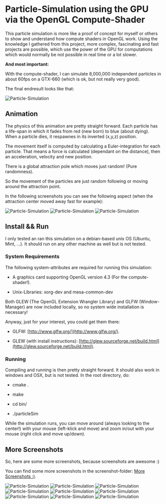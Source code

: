 # Particle-Simulation using the GPU via the OpenGL Compute-Shader

This particle simulation is more like a proof of concept for myself or others to show and understand how compute shaders in OpenGL work.
Using the knowledge I gathered from this project, more complex, fascinating and fast projects are possible, which use the power of
the GPU for computations which would normally be not possible in real time or a lot slower.

**And most important:**

With the compute-shader, I can simulate 8,000,000 independent particles in about 60fps on a GTX-660 (which is ok, but not really very good).

The final endresult looks like that:

![Particle-Simulation](https://github.com/MauriceGit/Partikel_accelleration_on_GPU/blob/master/Screenshots/screenshot_31.png "Particle-Simulation screenshot")

## **Animation**

The physics of this animation are pretty straight forward. Each particle has a life-span in which it fades from red (new born) to blue (about dying).
When a particle dies, it respawnes in its inverted (x,y,z) position.

The movement itself is computed by calculating a Euler-integration for each particle. That means a force is calculated (dependant on the distance),
then an acceleration, velocity and new position.

There is a global attraction pole which moves just random! (Pure randomness).

So the movement of the particles are just random following or moving around the attraction point.

In the following screenshots you can see the following aspect (when the attraction center moved away fast for example):

![Particle-Simulation](https://github.com/MauriceGit/Partikel_accelleration_on_GPU/blob/master/Screenshots/screenshot_13.png "Particle-Simulation screenshot")
![Particle-Simulation](https://github.com/MauriceGit/Partikel_accelleration_on_GPU/blob/master/Screenshots/screenshot_14.png "Particle-Simulation screenshot")
![Particle-Simulation](https://github.com/MauriceGit/Partikel_accelleration_on_GPU/blob/master/Screenshots/screenshot_27.png "Particle-Simulation screenshot")

## **Install && Run**

I only tested an ran this simulation on a debian-based unix OS (Ubuntu, Mint, ...). It should run on any other machine as well but is not
tested.

### **System Requirements**

The following system-attributes are required for running this simulation:

- A graphics card supporting OpenGL version 4.3 (For the compute-shader!).

- Unix-Libraries: xorg-dev and mesa-common-dev

Both GLEW (The OpenGL Extension Wrangler Library) and GLFW (Window-Manager) are now included locally, so no system wide
installation is necessary!

Anyway, just for your interest, you could get them there:

- GLFW: [http://www.glfw.org/](http://www.glfw.org/).

- GLEW (with install instructions): [http://glew.sourceforge.net/build.html](http://glew.sourceforge.net/build.html).

### **Running**

Compiling and running is then pretty straight forward.
It should also work in windows and OSX, but is not tested.
In the root directory, do:

- cmake .

- make

- cd bin/

- ./particleSim

While the simulation runs, you can move around (always looking to the center!) with your mouse (left-klick and move) and zoom in/out with your mouse (right click and move up/down).

## **More Screenshots**

So, here are some more screenshots, because screenshots are awesome :)

You can find some more screenshots in the screenshot-folder: [More Screenshots :)](https://github.com/MauriceGit/Partikel_accelleration_on_GPU/tree/master/Screenshots).

![Particle-Simulation](https://github.com/MauriceGit/Partikel_accelleration_on_GPU/blob/master/Screenshots/screenshot_35.png "Particle-Simulation screenshot")
![Particle-Simulation](https://github.com/MauriceGit/Partikel_accelleration_on_GPU/blob/master/Screenshots/screenshot_39.png "Particle-Simulation screenshot")
![Particle-Simulation](https://github.com/MauriceGit/Partikel_accelleration_on_GPU/blob/master/Screenshots/screenshot_40.png "Particle-Simulation screenshot")
![Particle-Simulation](https://github.com/MauriceGit/Partikel_accelleration_on_GPU/blob/master/Screenshots/screenshot_30.png "Particle-Simulation screenshot")
![Particle-Simulation](https://github.com/MauriceGit/Partikel_accelleration_on_GPU/blob/master/Screenshots/screenshot_0.png "Particle-Simulation screenshot")
![Particle-Simulation](https://github.com/MauriceGit/Partikel_accelleration_on_GPU/blob/master/Screenshots/screenshot_8.png "Particle-Simulation screenshot")
![Particle-Simulation](https://github.com/MauriceGit/Partikel_accelleration_on_GPU/blob/master/Screenshots/screenshot_10.png "Particle-Simulation screenshot")
![Particle-Simulation](https://github.com/MauriceGit/Partikel_accelleration_on_GPU/blob/master/Screenshots/screenshot_11.png "Particle-Simulation screenshot")
![Particle-Simulation](https://github.com/MauriceGit/Partikel_accelleration_on_GPU/blob/master/Screenshots/screenshot_22.png "Particle-Simulation screenshot")






